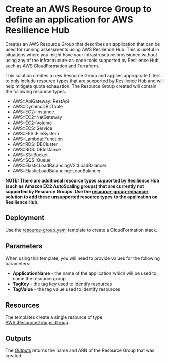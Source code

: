 # Create an AWS Resource Group to define an application for AWS Resilience Hub

Creates an AWS Resource Group that describes an application that can be used for running assessments using AWS Resilience Hub. This is useful in situations where you might have your infrastruscture provisioned without using any of the infrastrucure-as-code tools supported by Resilience Hub, such as AWS CloudFormation and Terraform.

This solution creates a new Resource Group and applies appropriate filters to only include resource types that are supported by Resilience Hub and will help mitigate quota exhaustion. The Resource Group created will contain the following resource types:

* AWS::ApiGateway::RestApi
* AWS::DynamoDB::Table
* AWS::EC2::Instance
* AWS::EC2::NatGateway
* AWS::EC2::Volume
* AWS::ECS::Service
* AWS::EFS::FileSystem
* AWS::Lambda::Function
* AWS::RDS::DBCluster
* AWS::RDS::DBInstance
* AWS::S3::Bucket
* AWS::SQS::Queue
* AWS::ElasticLoadBalancingV2::LoadBalancer
* AWS::ElasticLoadBalancing::LoadBalancer

**NOTE: There are additional resource types supported by Resilience Hub (such as Amazon EC2 AutoScaling groups) that are currently not supported by Resource Groups. Use the [resource-group-enhancer](resource-group-enhancer/README.md) solution to add these unsupported resource types to the application on Resilience Hub.**

## Deployment

Use the [resource-group.yaml](./resource-group.yaml) template to create a CloudFormation stack.

## Parameters

When using this template, you will need to provide values for the following parameters:

* **ApplicationName** - the name of the application which will be used to name the resource group
* **TagKey** - the tag key used to identify resources
* **TagValue** - the tag value used to identify resources

## Resources

The templates create a single resource of type [AWS::ResourceGroups::Group](https://docs.aws.amazon.com/AWSCloudFormation/latest/UserGuide/aws-resource-resourcegroups-group.html).

## Outputs

The [Outputs](https://docs.aws.amazon.com/AWSCloudFormation/latest/UserGuide/outputs-section-structure.html) returns the name and ARN of the Resource Group that was created.
